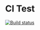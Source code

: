 # CI Test

[![Build status](https://ci.appveyor.com/api/projects/status/2ao703r6pi8m5oid?svg=true)](https://ci.appveyor.com/project/freelandos/ajs-hw-9-math)